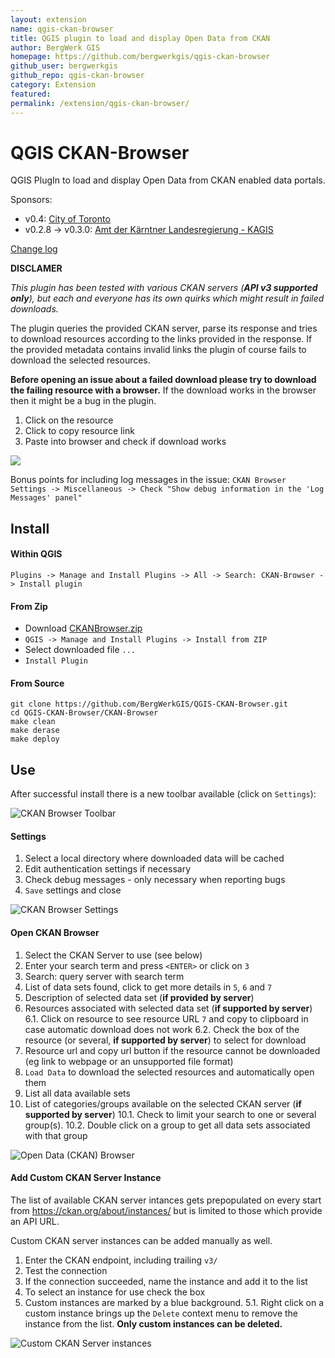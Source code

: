 ```yaml
---
layout: extension
name: qgis-ckan-browser
title: QGIS plugin to load and display Open Data from CKAN
author: BergWerk GIS
homepage: https://github.com/bergwerkgis/qgis-ckan-browser
github_user: bergwerkgis
github_repo: qgis-ckan-browser
category: Extension
featured: 
permalink: /extension/qgis-ckan-browser/
---
```



QGIS CKAN-Browser
=================

QGIS PlugIn to load and display Open Data from CKAN enabled data
portals.

Sponsors:

-   v0.4: [City of Toronto](https://open.toronto.ca/)
-   v0.2.8 -&gt; v0.3.0: [Amt der Kärntner Landesregierung -
    KAGIS](http://www.kagis.ktn.gv.at)

[Change log](CKAN-Browser/metadata.txt)

**DISCLAMER**

*This plugin has been tested with various CKAN servers (**API v3
supported only**), but each and everyone has its own quirks which might
result in failed downloads.*

The plugin queries the provided CKAN server, parse its response and
tries to download resources according to the links provided in the
response. If the provided metadata contains invalid links the plugin of
course fails to download the selected resources.

**Before opening an issue about a failed download please try to download
the failing resource with a browser.** If the download works in the
browser then it might be a bug in the plugin.

1.  Click on the resource
2.  Click to copy resource link
3.  Paste into browser and check if download works

![](img/copy-resource-url.png)

Bonus points for including log messages in the issue:
`CKAN Browser Settings -> Miscellaneous -> Check "Show debug information in the 'Log Messages' panel"`

Install
-------

#### Within QGIS

`Plugins -> Manage and Install Plugins -> All -> Search: CKAN-Browser -> Install plugin`

#### From Zip

-   Download
    [CKANBrowser.zip](https://github.com/BergWerkGIS/QGIS-CKAN-Browser/blob/master/CKANBrowser.zip)
-   `QGIS -> Manage and Install Plugins -> Install from ZIP`
-   Select downloaded file `...`
-   `Install Plugin`

#### From Source

    git clone https://github.com/BergWerkGIS/QGIS-CKAN-Browser.git
    cd QGIS-CKAN-Browser/CKAN-Browser
    make clean
    make derase
    make deploy

Use
---

After successful install there is a new toolbar available (click on
`Settings`):

![CKAN Browser Toolbar](img/toolbar.png?raw=true)

#### Settings

1.  Select a local directory where downloaded data will be cached
2.  Edit authentication settings if necessary
3.  Check debug messages - only necessary when reporting bugs
4.  `Save` settings and close

![CKAN Browser Settings](img/settings.png?raw=true)

#### Open CKAN Browser

1.  Select the CKAN Server to use (see below)
2.  Enter your search term and press `<ENTER>` or click on `3`
3.  Search: query server with search term
4.  List of data sets found, click to get more details in `5`, `6` and
    `7`
5.  Description of selected data set (**if provided by server**)
6.  Resources associated with selected data set (**if supported by
    server**) 6.1. Click on resource to see resource URL `7` and copy to
    clipboard in case automatic download does not work 6.2. Check the
    box of the resource (or several, **if supported by server**) to
    select for download
7.  Resource url and copy url button if the resource cannot be
    downloaded (eg link to webpage or an unsupported file format)
8.  `Load Data` to download the selected resources and automatically
    open them
9.  List all data available sets
10. List of categories/groups available on the selected CKAN server
    (**if supported by server**) 10.1. Check to limit your search to one
    or several group(s). 10.2. Double click on a group to get all data
    sets associated with that group

![Open Data (CKAN) Browser](img/open-data-ckan-browser.png?raw=true)

#### Add Custom CKAN Server Instance

The list of available CKAN server intances gets prepopulated on every
start from
<a href="https://ckan.org/about/instances/" class="uri">https://ckan.org/about/instances/</a>
but is limited to those which provide an API URL.

Custom CKAN server instances can be added manually as well.

1.  Enter the CKAN endpoint, including trailing `v3/`
2.  Test the connection
3.  If the connection succeeded, name the instance and add it to the
    list
4.  To select an instance for use check the box
5.  Custom instances are marked by a blue background. 5.1. Right click
    on a custom instance brings up the `Delete` context menu to remove
    the instance from the list. **Only custom instances can be
    deleted.**

![Custom CKAN Server instances](img/ckan-instances.png)

